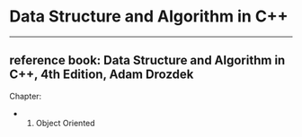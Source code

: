 # Data Structure and Algorithm in C++
---
reference book: Data Structure and Algorithm in C++, 4th Edition, Adam Drozdek
---
Chapter:
* 1. Object Oriented
